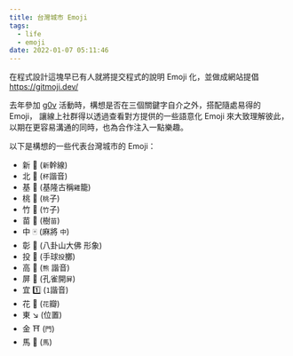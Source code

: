 ```yaml
---
title: 台灣城市 Emoji
tags:
  - life
  - emoji
date: 2022-01-07 05:11:46
---
```


在程式設計這塊早已有人就將提交程式的說明 Emoji 化，並做成網站提倡 https://gitmoji.dev/

去年參加 [g0v](https://g0v.hackmd.io/88H0L2kgRUq_PvnvMcA2_w?view#%E5%8F%B0%E7%81%A3%E5%90%84%E7%B8%A3%E5%B8%82%E5%9C%B0%E5%8D%80) 活動時，構想是否在三個關鍵字自介之外，搭配隨處易得的 Emoji，
讓線上社群得以透過查看對方提供的一些語意化 Emoji 來大致理解彼此，以期在更容易溝通的同時，也為合作注入一點樂趣。

以下是構想的一些代表台灣城市的 Emoji：

- 新 🚄 (`新`幹線)
- 北 🥂 (`杯`諧音)
- 基 🐔 (基隆古稱`雞`籠)
- 桃 🍑 (`桃`子)
- 竹 🎋 (`竹`子)
- 苗 🌱 (樹`苗`)
- 中 🀄 (麻將 `中`)
- 彰 🧘 (八卦山大佛 形象)
- 投 🤾 (手球`投`擲)
- 高 🐻 (`熊` 諧音)
- 屏 🦚 (孔雀開`屏`)
- 宜 1️⃣ (`1`諧音)
- 花 🌸 (`花`瓣)
- 東 ↘️ (位置)
- 金 ⛩ (`門`)
- 馬 🏇 (`馬`)
